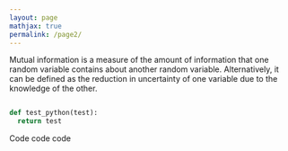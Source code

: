 ```yaml
---
layout: page
mathjax: true
permalink: /page2/
---
```


Mutual information is a measure of the amount of information that one random variable contains about another random variable. Alternatively, it can be defined as the reduction in uncertainty of one variable due to the knowledge of the other. 


```python

def test_python(test):
  return test
```

Code code code
